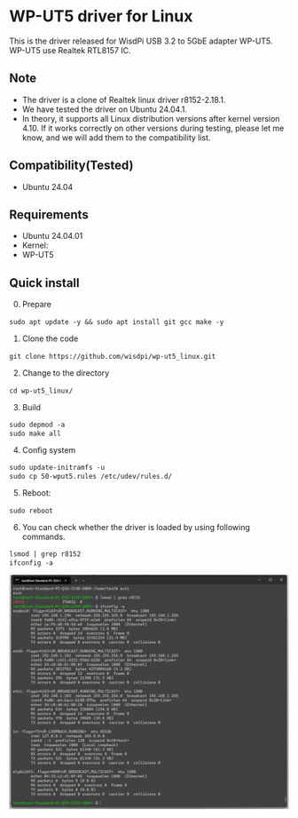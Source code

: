 # WP-UT5 driver for Linux

This is the driver released for WisdPi USB 3.2 to 5GbE adapter WP-UT5.
WP-UT5 use Realtek RTL8157 IC.

## Note
- The driver is a clone of Realtek linux driver r8152-2.18.1.
- We have tested the driver on Ubuntu 24.04.1. 
- In theory, it supports all Linux distribution versions after kernel version 4.10. If it works correctly on other versions during testing, please let me know, and we will add them to the compatibility list.

## Compatibility(Tested)
- Ubuntu 24.04


## Requirements
- Ubuntu 24.04.01
- Kernel: 
- WP-UT5

## Quick install
0. Prepare

  `sudo apt update -y && sudo apt install git gcc make -y`

1. Clone the code

  `git clone https://github.com/wisdpi/wp-ut5_linux.git`

2. Change to the directory

  `cd wp-ut5_linux/`

3. Build

  ```
  sudo depmod -a
  sudo make all
  ```

4. Config system

  ```
  sudo update-initramfs -u
  sudo cp 50-wput5.rules /etc/udev/rules.d/
  ```

5. Reboot:

  `sudo reboot`

6. You can check whether the driver is loaded by using following commands.
  
  ```
  lsmod | grep r8152
  ifconfig -a
  ```

![image](image/2.png)
